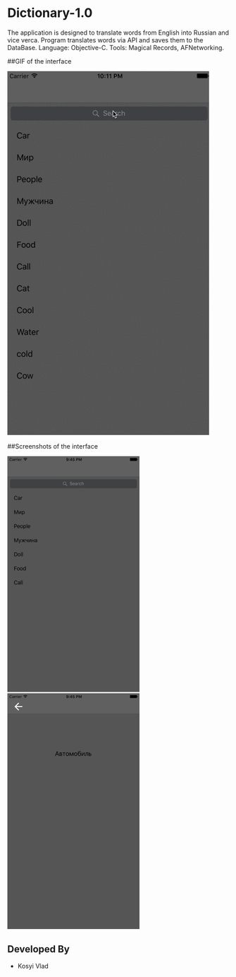 # Dictionary-1.0

The application is designed to translate words from English into Russian and vice verca.
Program translates words via API and saves them to the DataBase. 
Language: Objective-C.
Tools: Magical Records, AFNetworking. 

##GIF of the interface

![](https://github.com/vlaskos/Dictionary-1.0/blob/master/Resources/3.gif)

##Screenshots of the interface

<img src="https://github.com/vlaskos/Dictionary-1.0/blob/master/Resources/1.png" width="300">
<img src="https://github.com/vlaskos/Dictionary-1.0/blob/master/Resources/2.png" width="300">

Developed By
------------
* Kosyi Vlad
